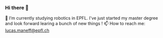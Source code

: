 ### Hi there 👋

🌱 I’m currently studying robotics in EPFL. I've just started my master degree and look forward learing a bunch of new things !
📫 How to reach me: lucas.maneff@epfl.ch
<!--
**MrKiwix/MrKiwix** is a ✨ _special_ ✨ repository because its `README.md` (this file) appears on your GitHub profile.

Here are some ideas to get you started:

- 🔭 I’m currently working on ...
- 🌱 I’m currently learning ...
- 👯 I’m looking to collaborate on ...
- 🤔 I’m looking for help with ...
- 💬 Ask me about ...
- 📫 How to reach me: ...
- 😄 Pronouns: ...
- ⚡ Fun fact: ...
-->

